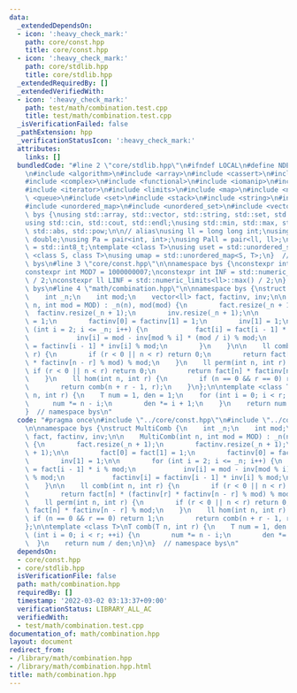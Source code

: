 ```yaml
---
data:
  _extendedDependsOn:
  - icon: ':heavy_check_mark:'
    path: core/const.hpp
    title: core/const.hpp
  - icon: ':heavy_check_mark:'
    path: core/stdlib.hpp
    title: core/stdlib.hpp
  _extendedRequiredBy: []
  _extendedVerifiedWith:
  - icon: ':heavy_check_mark:'
    path: test/math/combination.test.cpp
    title: test/math/combination.test.cpp
  _isVerificationFailed: false
  _pathExtension: hpp
  _verificationStatusIcon: ':heavy_check_mark:'
  attributes:
    links: []
  bundledCode: "#line 2 \"core/stdlib.hpp\"\n#ifndef LOCAL\n#define NDEBUG\n#endif\n\
    \n#include <algorithm>\n#include <array>\n#include <cassert>\n#include <cmath>\n\
    #include <complex>\n#include <functional>\n#include <iomanip>\n#include <iostream>\n\
    #include <iterator>\n#include <limits>\n#include <map>\n#include <numeric>\n#include\
    \ <queue>\n#include <set>\n#include <stack>\n#include <string>\n#include <type_traits>\n\
    #include <unordered_map>\n#include <unordered_set>\n#include <vector>\n\nnamespace\
    \ bys {\nusing std::array, std::vector, std::string, std::set, std::map, std::pair;\n\
    using std::cin, std::cout, std::endl;\nusing std::min, std::max, std::sort, std::reverse,\
    \ std::abs, std::pow;\n\n// alias\nusing ll = long long int;\nusing ld = long\
    \ double;\nusing Pa = pair<int, int>;\nusing Pall = pair<ll, ll>;\nusing ibool\
    \ = std::int8_t;\ntemplate <class T>\nusing uset = std::unordered_set<T>;\ntemplate\
    \ <class S, class T>\nusing umap = std::unordered_map<S, T>;\n}  // namespace\
    \ bys\n#line 3 \"core/const.hpp\"\n\nnamespace bys {\nconstexpr int MOD = 998244353;\n\
    constexpr int MOD7 = 1000000007;\nconstexpr int INF = std::numeric_limits<int>::max()\
    \ / 2;\nconstexpr ll LINF = std::numeric_limits<ll>::max() / 2;\n}  // namespace\
    \ bys\n#line 4 \"math/combination.hpp\"\n\nnamespace bys {\nstruct MultiComb {\n\
    \    int _n;\n    int mod;\n    vector<ll> fact, factinv, inv;\n\n    MultiComb(int\
    \ n, int mod = MOD) : _n(n), mod(mod) {\n        fact.resize(_n + 1);\n      \
    \  factinv.resize(_n + 1);\n        inv.resize(_n + 1);\n\n        fact[0] = fact[1]\
    \ = 1;\n        factinv[0] = factinv[1] = 1;\n        inv[1] = 1;\n\n        for\
    \ (int i = 2; i <= _n; i++) {\n            fact[i] = fact[i - 1] * i % mod;\n\
    \            inv[i] = mod - inv[mod % i] * (mod / i) % mod;\n            factinv[i]\
    \ = factinv[i - 1] * inv[i] % mod;\n        }\n    }\n\n    ll comb(int n, int\
    \ r) {\n        if (r < 0 || n < r) return 0;\n        return fact[n] * (factinv[r]\
    \ * factinv[n - r] % mod) % mod;\n    }\n    ll perm(int n, int r) {\n       \
    \ if (r < 0 || n < r) return 0;\n        return fact[n] * factinv[n - r] % mod;\n\
    \    }\n    ll hom(int n, int r) {\n        if (n == 0 && r == 0) return 1;\n\
    \        return comb(n + r - 1, r);\n    }\n};\n\ntemplate <class T>\nT comb(T\
    \ n, int r) {\n    T num = 1, den = 1;\n    for (int i = 0; i < r; ++i) {\n  \
    \      num *= n - i;\n        den *= i + 1;\n    }\n    return num / den;\n}\n\
    }  // namespace bys\n"
  code: "#pragma once\n#include \"../core/const.hpp\"\n#include \"../core/stdlib.hpp\"\
    \n\nnamespace bys {\nstruct MultiComb {\n    int _n;\n    int mod;\n    vector<ll>\
    \ fact, factinv, inv;\n\n    MultiComb(int n, int mod = MOD) : _n(n), mod(mod)\
    \ {\n        fact.resize(_n + 1);\n        factinv.resize(_n + 1);\n        inv.resize(_n\
    \ + 1);\n\n        fact[0] = fact[1] = 1;\n        factinv[0] = factinv[1] = 1;\n\
    \        inv[1] = 1;\n\n        for (int i = 2; i <= _n; i++) {\n            fact[i]\
    \ = fact[i - 1] * i % mod;\n            inv[i] = mod - inv[mod % i] * (mod / i)\
    \ % mod;\n            factinv[i] = factinv[i - 1] * inv[i] % mod;\n        }\n\
    \    }\n\n    ll comb(int n, int r) {\n        if (r < 0 || n < r) return 0;\n\
    \        return fact[n] * (factinv[r] * factinv[n - r] % mod) % mod;\n    }\n\
    \    ll perm(int n, int r) {\n        if (r < 0 || n < r) return 0;\n        return\
    \ fact[n] * factinv[n - r] % mod;\n    }\n    ll hom(int n, int r) {\n       \
    \ if (n == 0 && r == 0) return 1;\n        return comb(n + r - 1, r);\n    }\n\
    };\n\ntemplate <class T>\nT comb(T n, int r) {\n    T num = 1, den = 1;\n    for\
    \ (int i = 0; i < r; ++i) {\n        num *= n - i;\n        den *= i + 1;\n  \
    \  }\n    return num / den;\n}\n}  // namespace bys\n"
  dependsOn:
  - core/const.hpp
  - core/stdlib.hpp
  isVerificationFile: false
  path: math/combination.hpp
  requiredBy: []
  timestamp: '2022-03-02 03:13:37+09:00'
  verificationStatus: LIBRARY_ALL_AC
  verifiedWith:
  - test/math/combination.test.cpp
documentation_of: math/combination.hpp
layout: document
redirect_from:
- /library/math/combination.hpp
- /library/math/combination.hpp.html
title: math/combination.hpp
---
```

